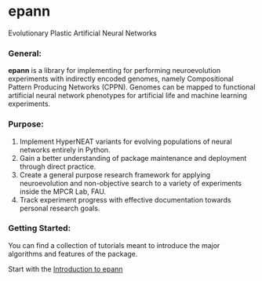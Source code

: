 # epann
Evolutionary Plastic Artificial Neural Networks

### General:

**epann** is a library for implementing for performing neuroevolution experiments with indirectly encoded genomes, namely Compositional Pattern Producing Networks (CPPN).
Genomes can be mapped to functional artificial neural network phenotypes for artificial life and machine learning experiments.

### Purpose:
1. Implement HyperNEAT variants for evolving populations of neural networks entirely in Python.
2. Gain a better understanding of package maintenance and deployment through direct practice. 
3. Create a general purpose research framework for applying neuroevolution and non-objective search to a variety of experiments inside the MPCR Lab, FAU.
4. Track experiment progress with effective documentation towards personal research goals. 

### Getting Started:

You can find a collection of tutorials meant to introduce the major algorithms and features of the package.

Start with the [Introduction to epann](https://github.com/chadwcarlson/epann/tree/master/tutorials)
